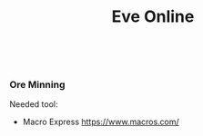 <h1><center>Eve Online</center></h1>
<br><br><br>

<h3>Ore Minning</h3>

Needed tool:
- Macro Express https://www.macros.com/






